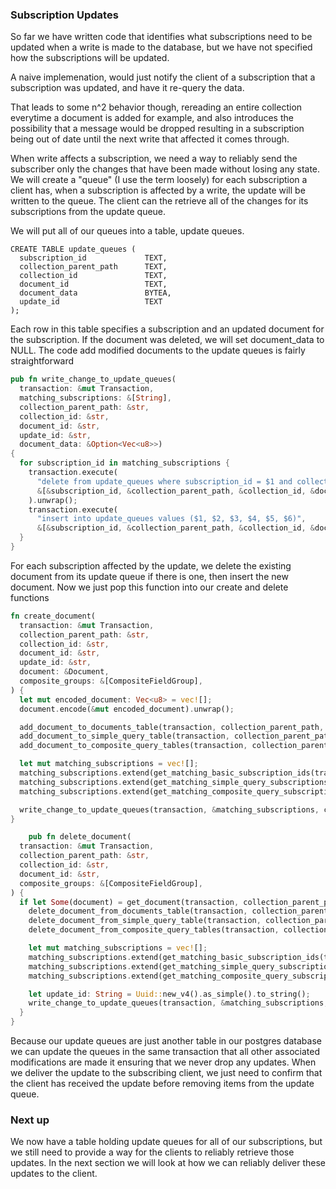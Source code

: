 ### Subscription Updates

So far we have written code that identifies what subscriptions need to be updated when a write is made to the database, but we have not specified how the subscriptions will be updated.

A naive implemenation, would just notify the client of a subscription that a subscription was updated, and have it re-query the data. 

That leads to some n^2 behavior though, rereading an entire collection everytime a document is added for example, and also introduces the possibility that a message would be dropped resulting in a subscription being out of date until the next write that affected it comes through.

When write affects a subscription, we need a way to reliably send the subscriber only the changes that have been made without losing any state. We will create a "queue" (I use the term loosely) for each subscription a client has, when a subscription is affected by a write, the update will be written to the queue. The client can the retrieve all of the changes for its subscriptions from the update queue.

We will put all of our queues into a table, update queues.

```postgresql
CREATE TABLE update_queues (
  subscription_id             TEXT,
  collection_parent_path      TEXT,
  collection_id               TEXT,
  document_id                 TEXT,
  document_data               BYTEA,
  update_id                   TEXT
);
```

Each row in this table specifies a subscription and an updated document for the subscription. If the document was deleted, we will set document_data to NULL. The code add modified documents to the update queues is fairly straightforward

```rust
pub fn write_change_to_update_queues(
  transaction: &mut Transaction,
  matching_subscriptions: &[String],
  collection_parent_path: &str,
  collection_id: &str,
  document_id: &str,
  update_id: &str,
  document_data: &Option<Vec<u8>>)
{
  for subscription_id in matching_subscriptions {
    transaction.execute(
      "delete from update_queues where subscription_id = $1 and collection_parent_path = $2 and collection_id = $3 and document_id = $4",
      &[&subscription_id, &collection_parent_path, &collection_id, &document_id],
    ).unwrap();
    transaction.execute(
      "insert into update_queues values ($1, $2, $3, $4, $5, $6)",
      &[&subscription_id, &collection_parent_path, &collection_id, &document_id, &document_data, &update_id]).unwrap();
  }
}
```

For each subscription affected by the update, we delete the existing document from its update queue if there is one, then insert the new document. Now we just pop this function into our create and delete functions

```rust
fn create_document(
  transaction: &mut Transaction,
  collection_parent_path: &str,
  collection_id: &str,
  document_id: &str,
  update_id: &str,
  document: &Document,
  composite_groups: &[CompositeFieldGroup],
) {
  let mut encoded_document: Vec<u8> = vec![];
  document.encode(&mut encoded_document).unwrap();

  add_document_to_documents_table(transaction, collection_parent_path, collection_id, document_id, update_id, &encoded_document);
  add_document_to_simple_query_table(transaction, collection_parent_path, collection_id, document_id, document);
  add_document_to_composite_query_tables(transaction, collection_parent_path, collection_id, document_id, document, composite_groups);

  let mut matching_subscriptions = vec![];
  matching_subscriptions.extend(get_matching_basic_subscription_ids(transaction, collection_parent_path, collection_id, document_id).into_iter());
  matching_subscriptions.extend(get_matching_simple_query_subscriptions(transaction, collection_parent_path, collection_id, document).into_iter());
  matching_subscriptions.extend(get_matching_composite_query_subscriptions(transaction, document, composite_groups).into_iter());

  write_change_to_update_queues(transaction, &matching_subscriptions, collection_parent_path, collection_id, document_id, update_id, &Some(encoded_document));
}
```

```rust
	pub fn delete_document(
  transaction: &mut Transaction,
  collection_parent_path: &str,
  collection_id: &str,
  document_id: &str,
  composite_groups: &[CompositeFieldGroup],
) {
  if let Some(document) = get_document(transaction, collection_parent_path, collection_id, document_id) {
    delete_document_from_documents_table(transaction, collection_parent_path, collection_id, document_id);
    delete_document_from_simple_query_table(transaction, collection_parent_path, collection_id, document_id);
    delete_document_from_composite_query_tables(transaction, collection_parent_path, collection_id, document_id, composite_groups);

    let mut matching_subscriptions = vec![];
    matching_subscriptions.extend(get_matching_basic_subscription_ids(transaction, collection_parent_path, collection_id, document_id).into_iter());
    matching_subscriptions.extend(get_matching_simple_query_subscriptions(transaction, collection_parent_path, collection_id, &document).into_iter());
    matching_subscriptions.extend(get_matching_composite_query_subscriptions(transaction, &document, composite_groups).into_iter());

    let update_id: String = Uuid::new_v4().as_simple().to_string();
    write_change_to_update_queues(transaction, &matching_subscriptions, collection_parent_path, collection_id, document_id, &update_id, &None);
  }
}
```

Because our update queues are just another table in our postgres database we can update the queues in the same transaction that all other associated modifications are made it ensuring that we never drop any updates. When we deliver the update to the subscribing client, we just need to confirm that the client has received the update before removing items from the update queue. 

### Next up

We now have a table holding update queues for all of our subscriptions, but we still need to provide a way for the clients to reliably retrieve those updates. In the next section we will look at how we can reliably deliver these updates to the client.



